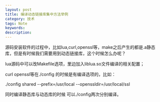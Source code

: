 ```yaml
---
layout: post
title: 编译动态链接库集中方法举例
category: 技术
tags: Note
keywords:
description:
---
```



源码安装软件的过程中，比如lua,curl,openssl等，make之后产生的都是.a静态库，但是有时候我们需要用到动态链接库，这个时候怎么办呢？

lua源码中可以改Makefile选项，里边加入liblua.so文件编译的相关配置；

curl openssl等在./config 的时候是有编译选项的，比如：

./config shared --prefix=/usr/local --openssldir=/usr/local/ssl

同时编译静态库与动态库的时候 可以./config两次分别编译。

